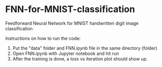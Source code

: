 # FNN-for-MNIST-classification
Feedforward Neural Network for MNIST handwritten digit image classification

Instructions on how to run the code:

1. Put the "data" folder and FNN.ipynb file in the same directory (folder)
2. Open FNN.ipynb with Jupyter notebook and hit run
3. After the training is done, a loss vs iteration plot should show up.
